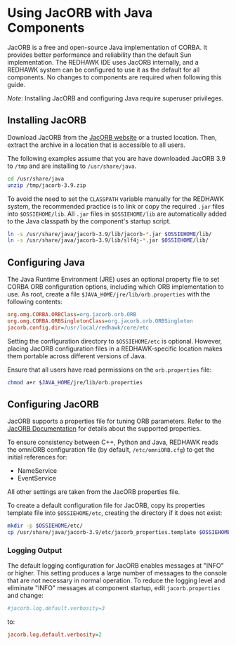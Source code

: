 # Using JacORB with Java Components

JacORB is a free and open-source Java implementation of CORBA.
It provides better performance and reliability than the default Sun implementation.
The REDHAWK IDE uses JacORB internally, and a REDHAWK system can be configured to use it as the default for all components.
No changes to components are required when following this guide.

_Note_: Installing JacORB and configuring Java require superuser privileges.

## Installing JacORB

Download JacORB from the [JacORB website](https://www.jacorb.org) or a trusted location.
Then, extract the archive in a location that is accessible to all users.

The following examples assume that you are have downloaded JacORB 3.9 to `/tmp` and are installing to `/usr/share/java`.

```sh
cd /usr/share/java
unzip /tmp/jacorb-3.9.zip
```

To avoid the need to set the `CLASSPATH` variable manually for the REDHAWK system, the recommended practice is to link or copy the required `.jar` files into `$OSSIEHOME/lib`.
All `.jar` files in `$OSSIEHOME/lib` are automatically added to the Java classpath by the component's startup script.

```sh
ln -s /usr/share/java/jacorb-3.9/lib/jacorb-*.jar $OSSIEHOME/lib/
ln -s /usr/share/java/jacorb-3.9/lib/slf4j-*.jar $OSSIEHOME/lib/
```

## Configuring Java

The Java Runtime Environment (JRE) uses an optional property file to set CORBA ORB configuration options, including which ORB implementation to use.
As root, create a file `$JAVA_HOME/jre/lib/orb.properties` with the following contents:

```ini
org.omg.CORBA.ORBClass=org.jacorb.orb.ORB
org.omg.CORBA.ORBSingletonClass=org.jacorb.orb.ORBSingleton
jacorb.config.dir=/usr/local/redhawk/core/etc
```

Setting the configuration directory to `$OSSIEHOME/etc` is optional.
However, placing JacORB configuration files in a REDHAWK-specific location makes them portable across different versions of Java.

Ensure that all users have read permissions on the `orb.properties` file:

```sh
chmod a+r $JAVA_HOME/jre/lib/orb.properties
```

## Configuring JacORB

JacORB supports a properties file for tuning ORB parameters.
Refer to the [JacORB Documentation](https://www.jacorb.org/documentation.html) for details about the supported properties.

To ensure consistency between C++, Python and Java, REDHAWK reads the omniORB configuration file (by default, `/etc/omniORB.cfg`) to get the initial references for:

* NameService
* EventService

All other settings are taken from the JacORB properties file.

To create a default configuration file for JacORB, copy its properties template file into `$OSSIEHOME/etc`, creating the directory if it does not exist:

```sh
mkdir -p $OSSIEHOME/etc/
cp /usr/share/java/jacorb-3.9/etc/jacorb_properties.template $OSSIEHOME/etc/jacorb.properties`
```

### Logging Output

The default logging configuration for JacORB enables messages at "INFO" or higher.
This setting produces a large number of messages to the console that are not necessary in normal operation.
To reduce the logging level and eliminate "INFO" messages at component startup, edit `jacorb.properties` and change:

```ini
#jacorb.log.default.verbosity=3
```

to:

```ini
jacorb.log.default.verbosity=2
```
